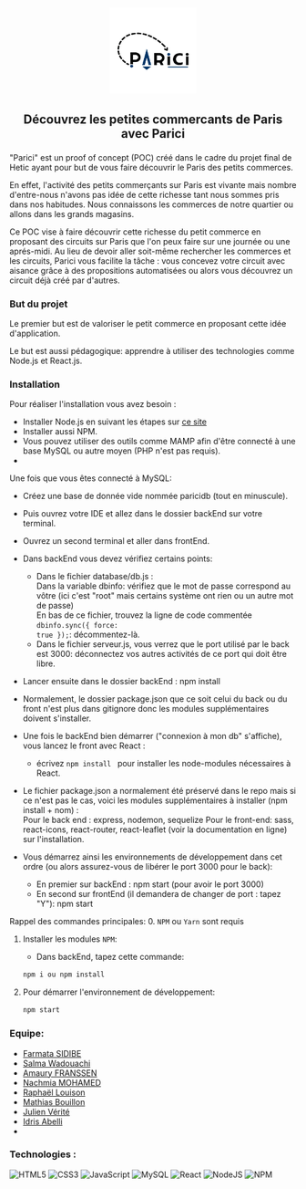 <p align="center">
  <img width="30%" src="frontEnd/public/pics/logoParici.png" />
</p>

## <p align="center"> Découvrez les petites commercants de Paris avec Parici </p>

"Parici" est un proof of concept (POC) créé dans le cadre du projet final de Hetic ayant pour but de vous faire découvrir le Paris des petits commerces.<br/> 

En effet, l'activité des petits commerçants sur Paris est vivante mais nombre d'entre-nous n'avons pas idée de cette richesse tant nous sommes pris dans nos habitudes. Nous connaissons les commerces de notre quartier ou allons dans les grands magasins. 

Ce POC vise à faire découvrir cette richesse du petit commerce en proposant des circuits sur Paris que l'on peux faire sur une journée ou une aprés-midi. Au lieu de devoir aller soit-même rechercher les commerces et les circuits, Parici vous facilite la tâche : vous concevez votre circuit avec aisance grâce à des propositions automatisées ou alors vous découvrez un circuit déjà créé par d'autres.  

### But du projet

Le premier but est de valoriser le petit commerce en proposant cette idée d'application. 

Le but est aussi pédagogique: apprendre à utiliser des technologies comme Node.js et React.js.

### Installation 

Pour réaliser l'installation vous avez besoin : 
- Installer Node.js en suivant les étapes sur <a href="https://nodejs.org/fr/" >ce site</a>
- Installer aussi NPM.
- Vous pouvez utiliser des outils comme MAMP afin d'être connecté à une base MySQL ou autre moyen (PHP n'est pas requis).
- 

Une fois que vous êtes connecté à MySQL:
- Créez une base de donnée vide nommée paricidb (tout en minuscule).
- Puis ouvrez votre IDE et allez dans le dossier backEnd sur votre terminal. 
- Ouvrez un second terminal et aller dans frontEnd.
- Dans backEnd vous devez vérifiez certains points: 
    + Dans le fichier database/db.js :<br/>
      Dans la variable dbinfo: vérifiez que le mot de passe correspond au vôtre  (ici c'est "root" mais certains système ont rien ou un autre mot de passe)<br/>
      En bas de ce fichier, trouvez la ligne de code commentée <code>dbinfo.sync({ force: true });</code>: décommentez-là. 
    + Dans le fichier serveur.js, vous verrez que le port utilisé par le back est 3000: déconnectez vos autres activités de ce port qui doit être libre.
 - Lancer ensuite dans le dossier backEnd : npm install
 - Normalement, le dossier package.json que ce soit celui du back ou du front n'est plus dans gitignore donc les modules supplémentaires doivent s'installer.
 - Une fois le backEnd bien démarrer ("connexion à mon db" s'affiche), vous lancez le front avec React : 
    + écrivez <code>npm install </code> pour installer les node-modules nécessaires à React.
 
 - Le fichier package.json a normalement été préservé dans le repo mais si ce n'est pas le cas, voici les modules supplémentaires à installer (npm install + nom) :<br/>
   Pour le back end : express, nodemon, sequelize
   Pour le front-end: sass, react-icons, react-router, react-leaflet (voir la documentation en ligne) sur l'installation. 
- Vous démarrez ainsi les environnements de développement dans cet ordre (ou alors assurez-vous de libérer le port 3000 pour le back): 
  + En premier sur backEnd : npm start (pour avoir le port 3000)
  + En second sur frontEnd (il demandera de changer de port : tapez "Y"): npm start 
  
Rappel des commandes principales: 
 0. `NPM` ou `Yarn` sont requis
 1. Installer les modules `NPM`:
 
    - Dans backEnd, tapez cette commande: 
    ```sh
    npm i ou npm install
    ```
    
 2. Pour démarrer l'environnement de développement:
    ```sh
    npm start
    ```


### Equipe: 

- [Farmata SIDIBE](https://github.com/Farmata-sidibe)
- [Salma Wadouachi](https://github.com/TerraNovaX)
- [Amaury FRANSSEN](https://github.com/ExploryKod) 
- [Nachmia MOHAMED](https://github.com/Nachmia)
- [Raphaël Louison](https://github.com/Nakashaki)
- [Mathias Bouillon](https://github.com/MathiasBln)
- [Julien Vérité](https://github.com/JulienVJ)
- [Idris Abelli](https://github.com/Sinitus)
- 


### Technologies : 
   ![HTML5](https://img.shields.io/badge/html5-%23E34F26.svg?style=for-the-badge&logo=html5&logoColor=white)
   ![CSS3](https://img.shields.io/badge/css3-%231572B6.svg?style=for-the-badge&logo=css3&logoColor=white)
   ![JavaScript](https://img.shields.io/badge/javascript-%23323330.svg?style=for-the-badge&logo=javascript&logoColor=%23F7DF1E)
   ![MySQL](https://img.shields.io/badge/mysql-%2300f.svg?style=for-the-badge&logo=mysql&logoColor=white)
   ![React](https://img.shields.io/badge/react-%2320232a.svg?style=for-the-badge&logo=react&logoColor=%2361DAFB)
   ![NodeJS](https://img.shields.io/badge/node.js-6DA55F?style=for-the-badge&logo=node.js&logoColor=white)
   ![NPM](https://img.shields.io/badge/NPM-%23000000.svg?style=for-the-badge&logo=npm&logoColor=white)
   
 
